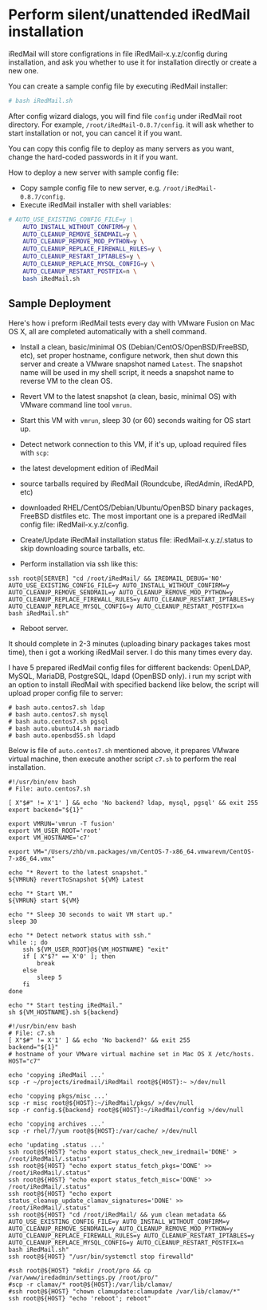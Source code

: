 # Perform silent/unattended iRedMail installation

iRedMail will store configrations in file iRedMail-x.y.z/config during
installation, and ask you whether to use it for installation directly
or create a new one.

You can create a sample config file by executing iRedMail installer:

```bash
# bash iRedMail.sh
```

After config wizard dialogs, you will find file `config` under iRedMail root
directory. For example, `/root/iRedMail-0.8.7/config`. it will ask whether to
start installation or not, you can cancel it if you want.

You can copy this config file to deploy as many servers as you want, change
the hard-coded passwords in it if you want.

How to deploy a new server with sample config file:

* Copy sample config file to new server, e.g. `/root/iRedMail-0.8.7/config`.
* Execute iRedMail installer with shell variables:

```bash
# AUTO_USE_EXISTING_CONFIG_FILE=y \
    AUTO_INSTALL_WITHOUT_CONFIRM=y \
    AUTO_CLEANUP_REMOVE_SENDMAIL=y \
    AUTO_CLEANUP_REMOVE_MOD_PYTHON=y \
    AUTO_CLEANUP_REPLACE_FIREWALL_RULES=y \
    AUTO_CLEANUP_RESTART_IPTABLES=y \
    AUTO_CLEANUP_REPLACE_MYSQL_CONFIG=y \
    AUTO_CLEANUP_RESTART_POSTFIX=n \
    bash iRedMail.sh
```

## Sample Deployment

Here's how i preform iRedMail tests every day with VMware Fusion on Mac OS X,
all are completed automatically with a shell command.

* Install a clean, basic/minimal OS (Debian/CentOS/OpenBSD/FreeBSD, etc), set
proper hostname, configure network, then shut down this server and create a
VMware snapshot named `Latest`. The snapshot name will be used in my shell
script, it needs a snapshot name to reverse VM to the clean OS.

* Revert VM to the latest snapshot (a clean, basic, minimal OS) with VMware
command line tool `vmrun`.

* Start this VM with `vmrun`, sleep 30 (or 60) seconds waiting for OS start up.

* Detect network connection to this VM, if it's up, upload required files with `scp`:
 * the latest development edition of iRedMail
 * source tarballs required by iRedMail (Roundcube, iRedAdmin, iRedAPD, etc)
 * downloaded RHEL/CentOS/Debian/Ubuntu/OpenBSD binary packages, FreeBSD
   distfiles etc. The most important one is a prepared iRedMail config file: iRedMail-x.y.z/config.

* Create/Update iRedMail installation status file: iRedMail-x.y.z/.status
  to skip downloading source tarballs, etc.

* Perform installation via ssh like this:

```shell
ssh root@[SERVER] "cd /root/iRedMail/ && IREDMAIL_DEBUG='NO' AUTO_USE_EXISTING_CONFIG_FILE=y AUTO_INSTALL_WITHOUT_CONFIRM=y AUTO_CLEANUP_REMOVE_SENDMAIL=y AUTO_CLEANUP_REMOVE_MOD_PYTHON=y AUTO_CLEANUP_REPLACE_FIREWALL_RULES=y AUTO_CLEANUP_RESTART_IPTABLES=y AUTO_CLEANUP_REPLACE_MYSQL_CONFIG=y AUTO_CLEANUP_RESTART_POSTFIX=n bash iRedMail.sh"
```

* Reboot server.

It should complete in 2-3 minutes (uploading binary packages takes most time),
then i got a working iRedMail server. I do this many times every day.

I have 5 prepared iRedMail config files for different backends: OpenLDAP,
MySQL, MariaDB, PostgreSQL, ldapd (OpenBSD only). i run my script with an
option to install iRedMail with specified backend like below, the script will
upload proper config file to server:

```shell
# bash auto.centos7.sh ldap
# bash auto.centos7.sh mysql
# bash auto.centos7.sh pgsql
# bash auto.ubuntu14.sh mariadb
# bash auto.openbsd55.sh ldapd
```

Below is file of `auto.centos7.sh` mentioned above, it prepares VMware virtual
machine, then execute another script `c7.sh` to perform the real installation.

```shell
#!/usr/bin/env bash
# File: auto.centos7.sh

[ X"$#" != X'1' ] && echo 'No backend? ldap, mysql, pgsql' && exit 255
export backend="${1}"

export VMRUN='vmrun -T fusion'
export VM_USER_ROOT='root'
export VM_HOSTNAME='c7'

export VM="/Users/zhb/vm.packages/vm/CentOS-7-x86_64.vmwarevm/CentOS-7-x86_64.vmx"

echo "* Revert to the latest snapshot."
${VMRUN} revertToSnapshot ${VM} Latest

echo "* Start VM."
${VMRUN} start ${VM}

echo "* Sleep 30 seconds to wait VM start up."
sleep 30

echo "* Detect network status with ssh."
while :; do
    ssh ${VM_USER_ROOT}@${VM_HOSTNAME} "exit"
    if [ X"$?" == X'0' ]; then
        break
    else
        sleep 5
    fi
done

echo "* Start testing iRedMail."
sh ${VM_HOSTNAME}.sh ${backend}
```

```shell
#!/usr/bin/env bash
# File: c7.sh
[ X"$#" != X'1' ] && echo 'No backend?' && exit 255
backend="${1}"
# hostname of your VMware virtual machine set in Mac OS X /etc/hosts.
HOST="c7"

echo 'copying iRedMail ...'
scp -r ~/projects/iredmail/iRedMail root@${HOST}:~ >/dev/null

echo 'copying pkgs/misc ...'
scp -r misc root@${HOST}:~/iRedMail/pkgs/ >/dev/null
scp -r config.${backend} root@${HOST}:~/iRedMail/config >/dev/null

echo 'copying archives ...'
scp -r rhel/7/yum root@${HOST}:/var/cache/ >/dev/null

echo 'updating .status ...'
ssh root@${HOST} "echo export status_check_new_iredmail='DONE' > /root/iRedMail/.status"
ssh root@${HOST} "echo export status_fetch_pkgs='DONE' >> /root/iRedMail/.status"
ssh root@${HOST} "echo export status_fetch_misc='DONE' >> /root/iRedMail/.status"
ssh root@${HOST} "echo export status_cleanup_update_clamav_signatures='DONE' >> /root/iRedMail/.status"
ssh root@${HOST} "cd /root/iRedMail/ && yum clean metadata && AUTO_USE_EXISTING_CONFIG_FILE=y AUTO_INSTALL_WITHOUT_CONFIRM=y AUTO_CLEANUP_REMOVE_SENDMAIL=y AUTO_CLEANUP_REMOVE_MOD_PYTHON=y AUTO_CLEANUP_REPLACE_FIREWALL_RULES=y AUTO_CLEANUP_RESTART_IPTABLES=y AUTO_CLEANUP_REPLACE_MYSQL_CONFIG=y AUTO_CLEANUP_RESTART_POSTFIX=n bash iRedMail.sh"
ssh root@${HOST} "/usr/bin/systemctl stop firewalld"

#ssh root@${HOST} "mkdir /root/pro && cp /var/www/iredadmin/settings.py /root/pro/"
#scp -r clamav/* root@${HOST}:/var/lib/clamav/
#ssh root@${HOST} "chown clamupdate:clamupdate /var/lib/clamav/*"
ssh root@${HOST} "echo 'reboot'; reboot"
```
